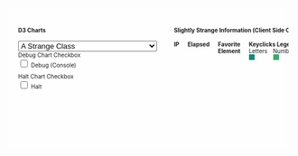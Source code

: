 <script src="https://d3js.org/d3.v5.min.js"></script>
<script src="https://unpkg.com/topojson@3"></script>
<script src="https://unpkg.com/d3-delaunay@4"></script>
<script src="https://unpkg.com/d3-geo-voronoi@1"></script>
<style>
    .d3-container {
        width: 100%;
        display: block;
        overflow-x: auto;
        height: 600px;
        position: relative;
    }
    .d3-container > div.d3-toolbar {
        display: flex;
        position: static !important;
        margin: .5em;
        padding: 5px;
        top: .5em;
        right: 0px;
        background: rgba(255,255,255,.6);
        z-index: 999;
        border-radius: 5px;
        font-size: 10px;
    }
    div.d3-toolbar > .d3-toolbar-item {
      margin: 15px;
    }
    .d3-container > div.d3-toolbar > div {
        text-align: left;
    }
    .d3-container > svg {
        height: 100%;
        width: 100%;
    }
</style>
<div class="d3-container">
    <div class="d3-toolbar">
      <div class="d3-toolbar-item">
        <h4>D3 Charts</h4>
        <select id="d3-select" onchange="selectChart(this)" class="form-select" style="width: max-content;" aria-label="Default select example">
          <option selected value="strange">A Strange Class</option>
          <option value="flights">United States Domestic Flight Volume</option>
        </select>
        <span id="debugContainer">
          <label for="debug" class="hide-element">
            Debug Chart Checkbox
          </label>
          <input id="debug" type="checkbox" name="debug" value="debug" style="margin-bottom: 10px" /> Debug (Console)
        </span>
        <span id="haltContainer">
          <label for="halt" class="hide-element">
            Halt Chart Checkbox
          </label>
          <input id="halt" type="checkbox" name="halt" value="halt" style="margin-bottom: 10px" /> Halt
        </span>
      </div>
      <div id="strangeInfo" class="d3-toolbar-item">
        <h4>Slightly Strange Information (Client Side Only)</h4>
        <div style="display: flex;">
          <div style="display: flex; flex-direction: column; margin-right: 15px;">
            <b>IP</b>
            <span id="ip" role="presentation"></span>
          </div>
          <div style="display: flex; flex-direction: column; margin-right: 15px;">
            <b>Elapsed</b>
            <span id="elapsed" role="presentation"></span>
          </div>
          <div style="display: flex; flex-direction: column; margin-right: 15px;">
            <b>Favorite Element</b>
            <span id="favorite" role="presentation"></span>
          </div>
          <div style="display: flex; flex-direction: column; margin-right: 15px;">
            <b>Keyclicks Legend</b>
            <div style="display: flex;">
              <div style="display: flex; flex-direction: column; margin-right: 10px;">
                <span role="presentation">
                  Letters
                </span>
                <span class="alpha" role="presentation"></span>
              </div>
              <div style="display: flex; flex-direction: column; margin-right: 10px;">
                <span role="presentation">
                  Numbers
                </span>
                <span class="numeric" role="presentation"></span>
              </div>
              <div style="display: flex; flex-direction: column; margin-right: 10px;">
                <span role="presentation">
                  Other (Symbol, Misc KeyCodes)
                </span>
                <span class="other" role="presentation"></span>
              </div>


            </div>
          </div>
        </div>
      </div>
    </div>
    <svg id="svgF">

    </svg>
    <div id="viewDiv"></div>
</div>

<!--
  Select onchange
-->
<script>
  function selectChart(event) {
    if (event.value === 'flights') generateData('flights', null);
    if (event.value === 'strange') peculiarities.showChart();
  }
</script>

<!-- Flight D3 Styles -->
<style>
    .land {
      fill: #dddddd;
    }

    .border {
      fill: none;
      stroke-width: 1px;
    }

    .interior {
      stroke: white;
    }

    .exterior {
      stroke: #bbbbbb;
    }

    .airport {
      fill: white;
      opacity: 0.6;
      stroke: #252525;
    }

    .flight {
      fill: none;
      stroke: #252525;
      stroke-width: 1px;
      stroke-opacity: 0.1;
    }

    .voronoi {
      fill: none;
      stroke: none;
      stroke-width: 1px;
    }

    .highlight {
      opacity: 1 !important;
      stroke: red !important;
      stroke-width: 2px !important;
      stroke-opacity: 0.8 !important;
    }

    g#voronoi {
      pointer-events: all;
    }

    /* shadow trick from bl.ocks.org */
    #tooltipD3 {
      font-size: 10pt;
      font-weight: 900;
      fill: white;
      text-shadow: 1px 1px 0 #252525, 1px -1px 0 #252525, -1px 1px 0 #252525, -1px -1px 0 #252525;
    }
</style>
<!-- Dendogram Styles -->
<style>
    .node circle {
      fill: #999;
    }

    .node text {
      font: 10px sans-serif;
    }

    .node--internal circle {
      fill: #555;
    }

    .node--internal text {
      text-shadow: 0 1px 0 #fff, 0 -1px 0 #fff, 1px 0 0 #fff, -1px 0 0 #fff;
    }

    .link {
      fill: none;
      stroke: #555;
      stroke-opacity: 0.4;
      stroke-width: 1.5px;
    }

    form {
      font-family: "Helvetica Neue", Helvetica, Arial, sans-serif;
      position: absolute;
      left: 10px;
      top: 10px;
    }

    label {
      display: block;
    }
</style>
<script src="https://d3js.org/d3.v5.min.js"></script>
<script src="https://unpkg.com/topojson@3"></script>
<script src="https://unpkg.com/d3-delaunay@4"></script>
<script src="https://unpkg.com/d3-geo-voronoi@1"></script>
<style>
    .d3-container {
        display: block;
        overflow-x: scroll;
        position: relative;
    }
    .d3-container > div.d3-toolbar {
        position: absolute;
        margin: .5em;
        padding: 5px;
        top: .5em;
        right: 0px;
        background: rgba(255,255,255,.6);
        z-index: 999;
        border-radius: 5px;
        font-size: 10px;
    }
    .d3-container > div.d3-toolbar > div {
        text-align: left;
    }

</style>

<!-- Generate data -->
<script>
    function generateData(type, opts) {
        // Select D3 Chart
        let svg  = d3.select("svg#svgF");

        document.getElementById('svgF').setAttribute("height", "600");
        document.getElementById('svgF').setAttribute("width", "1000");
        document.getElementById('svgF').style.height = '600px';
        document.getElementById('svgF').style.width = '1000px';
        document.getElementById('svgF').style.display = 'block';

        document.getElementById('debugContainer').style.display = 'none';
        document.getElementById('haltContainer').style.display = 'none';
        document.getElementById('viewDiv').style.display = 'none';

        // Clear D3 Chart
        d3.selectAll("#svgF > g").remove();

        if (type == 'flights') {

            svg.append("g").attr("id", "basemap");
            svg.append("g").attr("id", "flights");
            svg.append("g").attr("id", "airports");
            svg.append("g").attr("id", "voronoi");
            svg.append("text").attr("id", "tooltipD3").style("display", "none");

            const urls = {
                // source: https://observablehq.com/@mbostock/u-s-airports-voronoi
                // source: https://github.com/topojson/us-atlas
                map: "assets/states-albers-10m.json",

                // source: https://gist.github.com/mbostock/7608400
                airports:
                "https://gist.githubusercontent.com/mbostock/7608400/raw/e5974d9bba45bc9ab272d98dd7427567aafd55bc/airports.csv",

                // source: https://gist.github.com/mbostock/7608400
                flights:
                "https://gist.githubusercontent.com/mbostock/7608400/raw/e5974d9bba45bc9ab272d98dd7427567aafd55bc/flights.csv"
            };

            let width  = parseInt(svg.attr("width"));
            let height = parseInt(svg.attr("height"));
            const hypotenuse = Math.sqrt(width * width + height * height);

            // must be hard-coded to match our topojson projection
            // source: https://github.com/topojson/us-atlas
            const projection = d3.geoAlbers().scale(1280).translate([480, 300]);

            const scales = {
                // used to scale airport bubbles
                airports: d3.scaleSqrt()
                .range([4, 18]),

                // used to scale number of segments per line
                segments: d3.scaleLinear()
                .domain([0, hypotenuse])
                .range([1, 10])
            };

            // have these already created for easier drawing
            let g = {
                basemap:  svg.select("g#basemap"),
                flights:  svg.select("g#flights"),
                airports: svg.select("g#airports"),
                voronoi:  svg.select("g#voronoi")
            };

            console.assert(g.basemap.size()  === 1);
            console.assert(g.flights.size()  === 1);
            console.assert(g.airports.size() === 1);
            console.assert(g.voronoi.size()  === 1);

            const tooltipD3 = d3.select("text#tooltipD3");
            console.assert(tooltipD3.size() === 1);

            // load and draw base map
            d3.json(urls.map).then(drawMap);

            // load the airport and flight data together
            const promises = [
                d3.csv(urls.airports, typeAirport),
                d3.csv(urls.flights,  typeFlight)
            ];

            Promise.all(promises).then(processData);

            // process airport and flight data
            function processData(values) {
                console.assert(values.length === 2);

                let airports = values[0];
                let flights  = values[1];

                // convert airports array (pre filter) into map for fast lookup
                let iata = new Map(airports.map(node => [node.iata, node]));

                // calculate incoming and outgoing degree based on flights
                // flights are given by airport iata code (not index)
                flights.forEach(function(link) {
                link.source = iata.get(link.origin);
                link.target = iata.get(link.destination);

                link.source.outgoing += link.count;
                link.target.incoming += link.count;
                });

                // remove airports out of bounds
                let old = airports.length;
                airports = airports.filter(airport => airport.x >= 0 && airport.y >= 0);

                // remove airports with NA state
                old = airports.length;
                airports = airports.filter(airport => airport.state !== "NA");

                // remove airports without any flights
                old = airports.length;
                airports = airports.filter(airport => airport.outgoing > 0 && airport.incoming > 0);

                // sort airports by outgoing degree
                airports.sort((a, b) => d3.descending(a.outgoing, b.outgoing));

                // keep only the top airports
                old = airports.length;
                airports = airports.slice(0, 50);

                // done filtering airports can draw
                drawAirports(airports);
                drawPolygons(airports);

                // reset map to only include airports post-filter
                iata = new Map(airports.map(node => [node.iata, node]));

                // filter out flights that are not between airports we have leftover
                old = flights.length;
                flights = flights.filter(link => iata.has(link.source.iata) && iata.has(link.target.iata));

                // done filtering flights can draw
                drawFlights(airports, flights);

            }

            // draws the underlying map
            function drawMap(map) {
                // remove non-continental states
                map.objects.states.geometries = map.objects.states.geometries.filter(isContinental);

                // run topojson on remaining states and adjust projection
                let land = topojson.merge(map, map.objects.states.geometries);

                // use null projection; data is already projected
                let path = d3.geoPath();

                // draw base map
                g.basemap.append("path")
                .datum(land)
                .attr("class", "land")
                .attr("d", path);

                // draw interior borders
                g.basemap.append("path")
                .datum(topojson.mesh(map, map.objects.states, (a, b) => a !== b))
                .attr("class", "border interior")
                .attr("d", path);

                // draw exterior borders
                g.basemap.append("path")
                .datum(topojson.mesh(map, map.objects.states, (a, b) => a === b))
                .attr("class", "border exterior")
                .attr("d", path);
            }

            function drawAirports(airports) {
                // adjust scale
                const extent = d3.extent(airports, d => d.outgoing);
                scales.airports.domain(extent);

                // draw airport bubbles
                g.airports.selectAll("circle.airport")
                .data(airports, d => d.iata)
                .enter()
                .append("circle")
                .attr("r",  d => scales.airports(d.outgoing))
                .attr("cx", d => d.x) // calculated on load
                .attr("cy", d => d.y) // calculated on load
                .attr("class", "airport")
                .each(function(d) {
                    // adds the circle object to our airport
                    // makes it fast to select airports on hover
                    d.bubble = this;
                });
            }

            function drawPolygons(airports) {
                // convert array of airports into geojson format
                const geojson = airports.map(function(airport) {
                return {
                    type: "Feature",
                    properties: airport,
                    geometry: {
                    type: "Point",
                    coordinates: [airport.longitude, airport.latitude]
                    }
                };
                });

                // calculate voronoi polygons
                const polygons = d3.geoVoronoi().polygons(geojson);

                g.voronoi.selectAll("path")
                .data(polygons.features)
                .enter()
                .append("path")
                .attr("d", d3.geoPath(projection))
                .attr("class", "voronoi")
                .on("mouseover", function(d) {
                    let airport = d.properties.site.properties;

                    d3.select(airport.bubble)
                    .classed("highlight", true);

                    d3.selectAll(airport.flights)
                    .classed("highlight", true)
                    .raise();

                    // make tooltip take up space but keep it invisible
                    tooltipD3.style("display", null);
                    tooltipD3.style("visibility", "hidden");

                    // set default tooltip positioning
                    tooltipD3.attr("text-anchor", "middle");
                    tooltipD3.attr("dy", -scales.airports(airport.outgoing) - 4);
                    tooltipD3.attr("x", airport.x);
                    tooltipD3.attr("y", airport.y);

                    // set the tooltip text
                    tooltipD3.text(airport.name + " in " + airport.city + ", " + airport.state);

                    // double check if the anchor needs to be changed
                    let bbox = tooltipD3.node().getBBox();

                    if (bbox.x <= 0) {
                    tooltipD3.attr("text-anchor", "start");
                    }
                    else if (bbox.x + bbox.width >= width) {
                    tooltipD3.attr("text-anchor", "end");
                    }

                    tooltipD3.style("visibility", "visible");
                })
                .on("mouseout", function(d) {
                    let airport = d.properties.site.properties;

                    d3.select(airport.bubble)
                    .classed("highlight", false);

                    d3.selectAll(airport.flights)
                    .classed("highlight", false);

                    d3.select("text#tooltipD3").style("visibility", "hidden");
                })
                .on("dblclick", function(d) {
                    // toggle voronoi outline
                    let toggle = d3.select(this).classed("highlight");
                    d3.select(this).classed("highlight", !toggle);
                });
            }

            function drawFlights(airports, flights) {
                // break each flight between airports into multiple segments
                let bundle = generateSegments(airports, flights);

                // https://github.com/d3/d3-shape#curveBundle
                let line = d3.line()
                .curve(d3.curveBundle)
                .x(airport => airport.x)
                .y(airport => airport.y);

                let links = g.flights.selectAll("path.flight")
                .data(bundle.paths)
                .enter()
                .append("path")
                .attr("d", line)
                .attr("class", "flight")
                .each(function(d) {
                    // adds the path object to our source airport
                    // makes it fast to select outgoing paths
                    d[0].flights.push(this);
                });

                // https://github.com/d3/d3-force
                let layout = d3.forceSimulation()
                // settle at a layout faster
                .alphaDecay(0.1)
                // nearby nodes attract each other
                .force("charge", d3.forceManyBody()
                    .strength(10)
                    .distanceMax(scales.airports.range()[1] * 2)
                )
                // edges want to be as short as possible
                // prevents too much stretching
                .force("link", d3.forceLink()
                    .strength(0.7)
                    .distance(0)
                )
                .on("tick", function(d) {
                    links.attr("d", line);
                });

                layout.nodes(bundle.nodes).force("link").links(bundle.links);
            }

            // Turns a single edge into several segments that can
            // be used for simple edge bundling.
            function generateSegments(nodes, links) {
                // generate separate graph for edge bundling
                // nodes: all nodes including control nodes
                // links: all individual segments (source to target)
                // paths: all segments combined into single path for drawing
                let bundle = {nodes: [], links: [], paths: []};

                // make existing nodes fixed
                bundle.nodes = nodes.map(function(d, i) {
                d.fx = d.x;
                d.fy = d.y;
                return d;
                });

                links.forEach(function(d, i) {
                // calculate the distance between the source and target
                let length = distance(d.source, d.target);

                // calculate total number of inner nodes for this link
                let total = Math.round(scales.segments(length));

                // create scales from source to target
                let xscale = d3.scaleLinear()
                    .domain([0, total + 1]) // source, inner nodes, target
                    .range([d.source.x, d.target.x]);

                let yscale = d3.scaleLinear()
                    .domain([0, total + 1])
                    .range([d.source.y, d.target.y]);

                // initialize source node
                let source = d.source;
                let target = null;

                // add all points to local path
                let local = [source];

                for (let j = 1; j <= total; j++) {
                    // calculate target node
                    target = {
                    x: xscale(j),
                    y: yscale(j)
                    };

                    local.push(target);
                    bundle.nodes.push(target);

                    bundle.links.push({
                    source: source,
                    target: target
                    });

                    source = target;
                }

                local.push(d.target);

                // add last link to target node
                bundle.links.push({
                    source: target,
                    target: d.target
                });

                bundle.paths.push(local);
                });

                return bundle;
            }

            // determines which states belong to the continental united states
            // https://gist.github.com/mbostock/4090846#file-us-state-names-tsv
            function isContinental(state) {
                const id = parseInt(state.id);
                return id < 60 && id !== 2 && id !== 15;
            }

            // see airports.csv
            // convert gps coordinates to number and init degree
            function typeAirport(airport) {
                airport.longitude = parseFloat(airport.longitude);
                airport.latitude  = parseFloat(airport.latitude);

                // use projection hard-coded to match topojson data
                const coords = projection([airport.longitude, airport.latitude]);
                airport.x = coords[0];
                airport.y = coords[1];

                airport.outgoing = 0;  // eventually tracks number of outgoing flights
                airport.incoming = 0;  // eventually tracks number of incoming flights

                airport.flights = [];  // eventually tracks outgoing flights

                return airport;
            }

            // see flights.csv
            // convert count to number
            function typeFlight(flight) {
                flight.count = parseInt(flight.count);
                return flight;
            }

            // calculates the distance between two nodes
            // sqrt( (x2 - x1)^2 + (y2 - y1)^2 )
            function distance(source, target) {
                const dx2 = Math.pow(target.x - source.x, 2);
                const dy2 = Math.pow(target.y - source.y, 2);

                return Math.sqrt(dx2 + dy2);
            }
        }

    }
</script>

<!-- Flight D3 Styles -->
<style>
    .land {
      fill: #dddddd;
    }

    .border {
      fill: none;
      stroke-width: 1px;
    }

    .interior {
      stroke: white;
    }

    .exterior {
      stroke: #bbbbbb;
    }

    .airport {
      fill: white;
      opacity: 0.6;
      stroke: #252525;
    }

    .flight {
      fill: none;
      stroke: #252525;
      stroke-width: 1px;
      stroke-opacity: 0.1;
    }

    .voronoi {
      fill: none;
      stroke: none;
      stroke-width: 1px;
    }

    .highlight {
      opacity: 1 !important;
      stroke: red !important;
      stroke-width: 2px !important;
      stroke-opacity: 0.8 !important;
    }

    g#voronoi {
      pointer-events: all;
    }

    /* shadow trick from bl.ocks.org */
    #tooltipD3 {
      font-size: 10pt;
      font-weight: 900;
      fill: white;
      text-shadow: 1px 1px 0 #252525, 1px -1px 0 #252525, -1px 1px 0 #252525, -1px -1px 0 #252525;
    }
</style>

<!-- Strange Styles -->
<style>
  .alpha {
    height: 10px;
    width: 10px;
    background: #188977;
  }
  .numeric {
    height: 10px;
    width: 10px;
    background: #39A96B;
  }
  .other {
    height: 10px;
    width: 10px;
    background: #BFE1B0;
  }
    .axis text {
      font: 10px sans-serif;
    }
    .chartTitle {
      font-size: 12px;
      font-weight: bold;
      text-anchor: middle;
    }
    .axis .title {
      font-weight: bold;
      text-anchor: middle;
    }
    .axis path,
    .axis line {
      fill: none;
      stroke: #000;
      shape-rendering: crispEdges;
    }
    .x.axis path {
      fill: none;
      stroke: #000;
      shape-rendering: crispEdges;
    }
    .nav .area {
      fill: lightgrey;
      stroke-width: 0px;
    }
    .nav .line {
      fill: none;
      stroke: darkgrey;
      stroke-width: 1px;
    }
    .viewport {
      stroke: grey;
      fill: black;
      fill-opacity: 0.3;
    }
    .viewport .extent {
      fill: green;
    }
    .well {
      padding-top: 0px;
      padding-bottom: 0px;
    }
</style>

<!--
    A Strange Class
-->
<script src="realTimeChartMulti.js"></script>
<script>
    class StrangeClass {

        constructor(options = {}) {
            Object.assign(this, options);

            // Throw Err If Identity Cannot Be Established
            // A Strange Class Will Continue As Anonymous User
            if (!this.ip) throw new Error('Strange-Class issue. You must be using a more complex security implementation! Good job!');

            // Declare Chart
            const chart = realTimeChartMulti()
                .title("Strange Class")
                .yTitle("Categories")
                .xTitle("Time")
                .yDomain(["Mouse Movements", "Mouse Clicks", "Keyclicks"]) // initial y domain (note array)
                .border(true)
                .width(900)
                .height(350);
            this.chart = chart;

            // Invoke Chart
            d3.select("#viewDiv").append("div")
                .attr("id", "chartDiv")
                .call(this.chart);

            // Debug
            d3.select("#debug").on("change", function() {
                var state = d3.select(this).property("checked")
                chart.debug(state);
            })

            // Halt
            d3.select("#halt").on("change", function() {
                var state = d3.select(this).property("checked");
                chart.halt(state);
            })

            this.tx = 5; // time constant, multiple of one second
            this.meanMs = 1000 * this.tx; // milliseconds
            this.dev = 200 * this.tx; // std dev

            // This map will be used to store
            // user interactions with various
            // elements. Simply this list of
            // actions will be used client
            // side. And exists exclusively
            // to demo functionality within
            // a class of this nature. This
            // data is not designed to be
            // stored at this time.
            // EXPECTED INPUT:
            // Map key: 'div#id'
            // Map Value:
            // {
            //   actions: [<string>],
            //   count: <int>,
            //   ??? other ideas
            //
            // }
            this.interactingWith = new Map();

            // Define time scale
            this.timeScale = d3.scaleLinear()
                .domain([300 * this.tx, 1700 * this.tx])
                .range([300 * this.tx, 1700 * this.tx])
                .clamp(true);

            // Define function that returns normally distributed random numbers
            this.normal = d3.randomNormal(this.meanMs, this.dev);

            // Define color scale
            this.color = {
              keypress: {
                alpha: '#188977',
                numeric: '#39A96B',
                other: '#BFE1B0',
              },
              default: '#000'
            }

            // In a normal use case, real time data would arrive through the network or some other mechanism
            this.d = -1;
            this.shapes = ["rect", "circle"];
            this.timeout = 0;

            // Render chart
            this.showChart();

            // Hmmm
            this.myObj = document.getElementById('deep');
            this.listenToEvents();

        }

        checkType(character) {
          if (character) {
            if (character.length <= 1) {
                if (character.toUpperCase() != character.toLowerCase()) {
                    return "alpha";
                }
                else if (!isNaN(character)) {
                    return "numberic";
                } else{
                    return "other";
                }
            }
          }
        }

        listenToEvents() {
          for (const key in this.myObj) {
            if (key.search('on') === 0) {
              this.myObj.addEventListener(key.slice(2), event => {
                this.processEvent(event);
              });
            }
          }
        }

        processEvent(event) {
          // If not includes these
          // Skippable event types
          // let's fill this chart
          if (![
            'animationiteration','animationstart','animationend',
            'transitionrun','transitionend','transitionend'
          ].includes(event.type)) {

            // Debug
            // console.log(event.type)

            // Bool to assist in tracking matches
            let eventFound = false;

            // Time now
            const now = new Date();

            // Object Declare
            const obj = {
              // Complex data item; four attributes (type, color, opacity and size) are changing dynamically with each iteration (as an example)
              time: now,
              color: this.color.default,
              opacity: .5, // TODO Length of press ?
              tooltip: '',
              category: '',
              type: "rect",
              size: 5, // TODO Not sure what this scales with ?
            };


            // Switch to define object category
            switch (event.type) {
              case 'mousemove':
                obj.category = 'Mouse Movements';
                obj.tooltip = `
                  X: ${event.pageX}<br>
                  Y: ${event.pageY}<br>
                  Modifiers: ${ event.shiftKey ? 'Shift' : '' } ${ event.ctrlKey ? 'Ctrl' : '' }
                `;
                eventFound = true;
                break;
              case 'mouseover':
                const key = `${event.target.tagName.toLowerCase()}${event.target.id ? '#' + event.target.id : '' }`
                const mapResponse = this.interactingWith.get(key);
                let entry;
                if (mapResponse) {
                  entry = mapResponse;
                  entry.count = entry.count + 1;
                  entry.actions.push('MOUSEOVER');
                } else entry =  {
                  actions: ['MOUSEOVER'],
                  count: 1
                }
                this.interactingWith.set(key, entry);
                break;
              case 'click':
                const cKey = `${event.path[0].tagName.toLowerCase()}${event.path[0].id ? '#' + event.path[0].id : '' }`
                obj.category = 'Mouse Clicks';
                obj.tooltip = `
                  X: ${event.pageX}<br>
                  Y: ${event.pageY}<br>
                  Modifiers: ${ event.shiftKey ? 'Shift' : '' } ${ event.ctrlKey ? 'Ctrl' : '' }<br>
                  Target: ${cKey}
                `;
                eventFound = true;
                break;
              case 'keypress':
                obj.category = 'Keyclicks';
                obj.color = this.color['keypress'][this.checkType(event.key)];
                obj.tooltip = `
                  Key: ${event.key}<br>
                  Code: ${event.code}<br>
                  Modifiers: ${ event.shiftKey ? 'Shift' : '' } ${ event.ctrlKey ? 'Ctrl' : '' }
                `;
                eventFound = true;
                break;
              case 'moretypesifneeded':
                eventFound = true;

                break;
            }

            // Update favorite
            let highest = 0;
            let result = "This is a rare message. +170 EXP. You found the Master Sword.";
            Array.from(this.interactingWith).forEach((item) => {
              if (item[1].count > highest) {
                highest = item[1].count;
                result = item[0];
              }
            })
            let entry = `${result} - Visited ${highest} Times`;
            let bonusEntry;
            if (highest >= 10 && highest < 20) bonusEntry = '. You really seem to like that element.';
            if (highest >= 20 && highest < 30) bonusEntry = ". Ha! Look at them go!";
            if (highest >= 30 && highest < 40) bonusEntry = '. Mmhm. Yep, it is not going anywhere..';
            if (highest >= 40 && highest < 50) bonusEntry = ". -sweat emoji- There is a lot more to look at...";
            if (highest >= 50) bonusEntry = ". ";
            if (bonusEntry) entry = entry + bonusEntry;
            document.getElementById('favorite').innerHTML = entry;

            // Send the datum to the chart if found
            if (eventFound) this.chart.datum(obj);

          }

        }

        showChart() {
            document.getElementById('svgF').style.display = 'none';
            document.getElementById('debugContainer').style.display = 'inline';
            document.getElementById('haltContainer').style.display = 'inline';
            document.getElementById('viewDiv').style.display = 'block';
        }

        sleep(ms) {
            return new Promise(resolve => setTimeout(resolve, ms));
        }

    }

    let peculiarities;
    function initStrangeties(json) {
        peculiarities = new StrangeClass({
            ip: json.ip,
            svg: d3.select("svg"),
        });
        document.getElementById('ip').innerHTML = json.ip;
    }

</script>
<script type="application/javascript" src="https://api.ipify.org?format=jsonp&callback=initStrangeties"></script>
